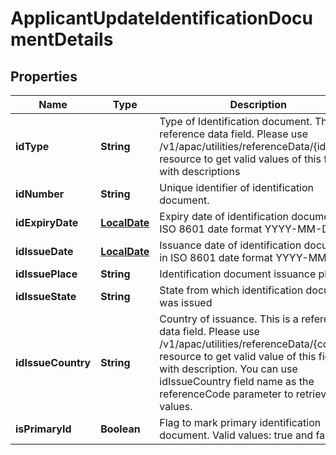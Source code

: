 # ApplicantUpdateIdentificationDocumentDetails

## Properties
Name | Type | Description | Notes
------------ | ------------- | ------------- | -------------
**idType** | **String** | Type of Identification document. This is a reference data field. Please use /v1/apac/utilities/referenceData/{idType} resource to get valid values of this field with descriptions |  [optional]
**idNumber** | **String** | Unique identifier of identification document. |  [optional]
**idExpiryDate** | [**LocalDate**](LocalDate.md) | Expiry date of identification document in ISO 8601 date format YYYY-MM-DD |  [optional]
**idIssueDate** | [**LocalDate**](LocalDate.md) | Issuance date of identification document in ISO 8601 date format YYYY-MM-DD |  [optional]
**idIssuePlace** | **String** | Identification document issuance place |  [optional]
**idIssueState** | **String** | State from which identification document was issued |  [optional]
**idIssueCountry** | **String** | Country of issuance. This is a reference data field. Please use /v1/apac/utilities/referenceData/{country} resource to get valid value of this field with description. You can use idIssueCountry field name as the referenceCode parameter to retrieve the values. |  [optional]
**isPrimaryId** | **Boolean** | Flag to mark primary identification document. Valid values: true and false |  [optional]
